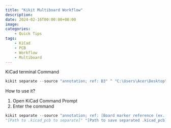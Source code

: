 ```yaml
---
title: "Kikit Multiboard Workflow"
description: 
date: 2024-02-16T00:00:00+08:00
image: 
categories:
    - Quick Tips
tags:
    - KiCad
    - PCB
    - Workflow
    - Multiboard
---
```


KiCad terminal Command

```Python
kikit separate --source "annotation; ref: B3" ^ "C:\Users\Acer\Desktop\Synth DIY\KiCad Designs\EuroBusboard\EuroBusboard.kicad_pcb" "C:\Users\Acer\Desktop\Synth DIY\KiCad Designs\EuroBusboard\eurobusboard_jst_8.kicad_pcb"
```

How to use it?

1. Open KiCad Command Prompt
2. Enter the command

```Python
kikit separate --source "annotation; ref: [Board marker reference (ex. A)]" ^ 
"[Path to .kicad_pcb to separate]" "[Path to save separated .kicad_pcb]"
```
